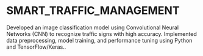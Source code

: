 # SMART_TRAFFIC_MANAGEMENT
Developed an image classification model using Convolutional Neural Networks (CNN) to recognize traffic signs with high accuracy. Implemented data preprocessing, model training, and performance tuning using Python and TensorFlow/Keras..
